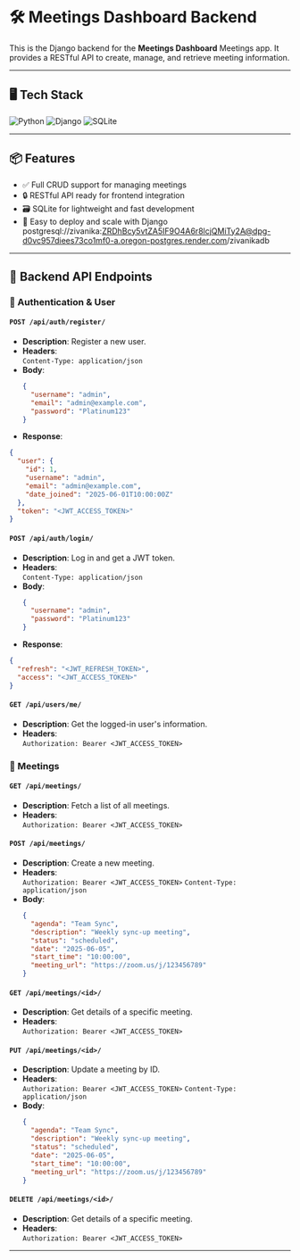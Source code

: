 # 🛠️ Meetings Dashboard Backend

This is the Django backend for the **Meetings Dashboard** Meetings app. It provides a RESTful API to create, manage, and retrieve meeting information.

---

## 🖥️ Tech Stack

![Python](https://img.shields.io/badge/Python-3776AB?style=for-the-badge&logo=python&logoColor=white)
![Django](https://img.shields.io/badge/Django-092E20?style=for-the-badge&logo=django&logoColor=white)
![SQLite](https://img.shields.io/badge/SQLite-07405E?style=for-the-badge&logo=sqlite&logoColor=white)

---

## 📦 Features

- ✅ Full CRUD support for managing meetings
- 🔒 RESTful API ready for frontend integration
- 🗃️ SQLite for lightweight and fast development
- 🚀 Easy to deploy and scale with Django
postgresql://zivanika:ZRDhBcy5vtZA5IF9O4A6r8lcjQMiTy2A@dpg-d0vc957diees73co1mf0-a.oregon-postgres.render.com/zivanikadb

---

## 🔗 Backend API Endpoints

### 🧾 Authentication & User

#### `POST /api/auth/register/`
- **Description**: Register a new user.
- **Headers**:  
  `Content-Type: application/json`
- **Body**:
  ```json
  {
    "username": "admin",
    "email": "admin@example.com",
    "password": "Platinum123"
  }
  ````
- **Response**:
```json
{
  "user": {
    "id": 1,
    "username": "admin",
    "email": "admin@example.com",
    "date_joined": "2025-06-01T10:00:00Z"
  },
  "token": "<JWT_ACCESS_TOKEN>"
}
```

#### `POST /api/auth/login/`
- **Description**: Log in and get a JWT token.
- **Headers**:  
  `Content-Type: application/json`
- **Body**:
  ```json
  {
    "username": "admin",
    "password": "Platinum123"
  }

  ````
- **Response**:
```json
{
  "refresh": "<JWT_REFRESH_TOKEN>",
  "access": "<JWT_ACCESS_TOKEN>"
}

```

#### `GET /api/users/me/`
- **Description**: Get the logged-in user's information.
- **Headers**:  
  `Authorization: Bearer <JWT_ACCESS_TOKEN>`

### 📅 Meetings

#### `GET /api/meetings/`
- **Description**: Fetch a list of all meetings.
- **Headers**:  
  `Authorization: Bearer <JWT_ACCESS_TOKEN>`

#### `POST /api/meetings/`
- **Description**: Create a new meeting.
- **Headers**:  
  `Authorization: Bearer <JWT_ACCESS_TOKEN>`
  `Content-Type: application/json`
- **Body**:
  ```json
  {
    "agenda": "Team Sync",
    "description": "Weekly sync-up meeting",
    "status": "scheduled",
    "date": "2025-06-05",
    "start_time": "10:00:00",
    "meeting_url": "https://zoom.us/j/123456789"
  }
  ````

#### `GET /api/meetings/<id>/`
- **Description**: Get details of a specific meeting.
- **Headers**:  
  `Authorization: Bearer <JWT_ACCESS_TOKEN>`

#### `PUT /api/meetings/<id>/`
- **Description**:  Update a meeting by ID.
- **Headers**:  
  `Authorization: Bearer <JWT_ACCESS_TOKEN>`
  `Content-Type: application/json`
- **Body**:
  ```json
  {
    "agenda": "Team Sync",
    "description": "Weekly sync-up meeting",
    "status": "scheduled",
    "date": "2025-06-05",
    "start_time": "10:00:00",
    "meeting_url": "https://zoom.us/j/123456789"
  }
  ````

#### `DELETE /api/meetings/<id>/`
- **Description**: Get details of a specific meeting.
- **Headers**:  
  `Authorization: Bearer <JWT_ACCESS_TOKEN>`

---